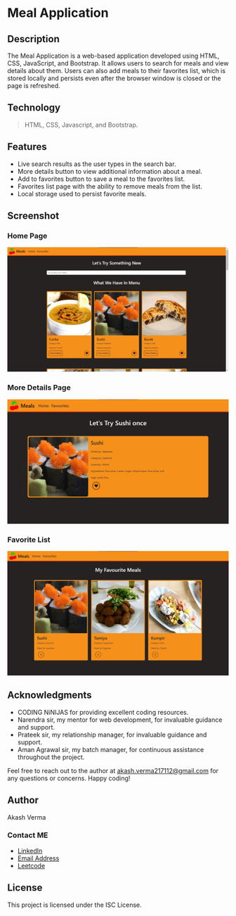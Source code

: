 # Meal Application

## Description

The Meal Application is a web-based application developed using HTML, CSS, JavaScript, and Bootstrap. It allows users to search for meals and view details about them. Users can also add meals to their favorites list, which is stored locally and persists even after the browser window is closed or the page is refreshed.

## Technology
   > HTML, CSS, Javascript, and Bootstrap.

## Features

- Live search results as the user types in the search bar.
- More details button to view additional information about a meal.
- Add to favorites button to save a meal to the favorites list.
- Favorites list page with the ability to remove meals from the list.
- Local storage used to persist favorite meals.




## Screenshot

### Home Page

![Home Page](/MealApp-Home-Page.jpg "Home Page")

### More Details Page

![Home Page](/MealApp-more-detais-page.jpg "Home Page")

### Favorite List

![Home Page](/MealAPp-fav-list.jpg "Home Page")
  

## Acknowledgments

- CODING NiNIJAS for providing excellent coding resources.
- Narendra sir, my mentor for web development, for invaluable guidance and support.
- Prateek sir, my relationship manager, for invaluable guidance and support.
- Aman Agrawal sir, my batch manager, for continuous assistance throughout the project.

Feel free to reach out to the author at akash.verma217112@gmail.com for any questions or concerns. Happy coding!

## Author

Akash Verma
### Contact ME
- [LinkedIn](https://www.linkedin.com/in/akash-verma-09aug2000/)
- [Email Address](mailto:akash.verma217112@gmail.com)
- [Leetcode](https://leetcode.com/Akash_Verma2000/)

## License

This project is licensed under the ISC License.
